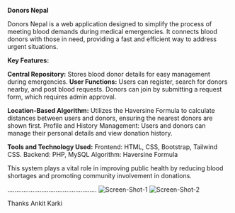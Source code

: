 **Donors Nepal**

Donors Nepal is a web application designed to simplify the process of meeting blood demands during medical emergencies. It connects blood donors with those in need, providing a fast and efficient way to address urgent situations.

**Key Features:**

**Central Repository:** Stores blood donor details for easy management during emergencies.
**User Functions:**
Users can register, search for donors nearby, and post blood requests.
Donors can join by submitting a request form, which requires admin approval.

**Location-Based Algorithm:** Utilizes the Haversine Formula to calculate distances between users and donors, ensuring the nearest donors are shown first.
Profile and History Management: Users and donors can manage their personal details and view donation history.

**Tools and Technology Used:**
Frontend: HTML, CSS, Bootstrap, Tailwind CSS.
Backend: PHP, MySQL
Algorithm: Haversine Formula


This system plays a vital role in improving public health by reducing blood shortages and promoting community involvement in donations.


..................................................
![Screen-Shot-1](https://github.com/user-attachments/assets/08690297-1471-4079-8e31-2fdc1463be4a)
![Screen-Shot-2](https://github.com/user-attachments/assets/1669930c-3603-42ad-8900-70d738801249)

Thanks
Ankit Karki
